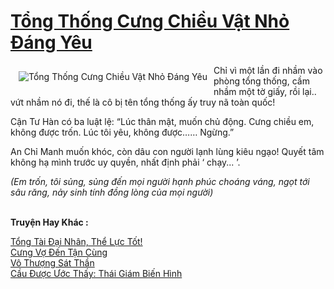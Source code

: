 <a href="https://utruyen.com/truyen/tong-thong-cung-chieu-vat-nho-dang-yeu/17396/" title="Tổng Thống Cưng Chiều Vật Nhỏ Đáng Yêu"><h1>Tổng Thống Cưng Chiều Vật Nhỏ Đáng Yêu</h1></a><div style="display:table"><img align="right" style="float: left; padding: 10px;" src="https://utruyen.com/images/story/200x260/tong-thong-cung-chieu-vat-nho-dang-yeu.jpg" alt="Tổng Thống Cưng Chiều Vật Nhỏ Đáng Yêu">Chỉ vì một lần đi nhầm vào phòng tổng thống, cầm nhầm một tờ giấy, rồi lại.. vứt nhầm nó đi, thế là cô bị tên tổng thống ấy truy nã toàn quốc!<p></p>Cận Tư Hàn có ba luật lệ: “Lúc thân mật, muốn chủ động. Cưng chiều em, không được trốn. Lúc tôi yêu, không được…… Ngừng.”<p></p>An Chỉ Manh muốn khóc, còn dâu con người lạnh lùng kiêu ngạo! Quyết tâm không hạ mình trước uy quyền, nhất định phải ‘ chạy... ’.<p></p><i>(Em trốn, tôi sủng, sủng đến mọi người hạnh phúc choáng váng, ngọt tới sâu răng, nảy sinh tính đồng lòng của mọi người)</i></div><p><br><b>Truyện Hay Khác :</b></p><a href="https://utruyen.com/truyen/tong-tai-dai-nhan-the-luc-tot/17391/" alt="Tổng Tài Đại Nhân, Thể Lực Tốt!">Tổng Tài Đại Nhân, Thể Lực Tốt!</a><br/><a href="https://truyenngontinhay.wordpress.com/2019/10/03/cung-vo-den-tan-cung/" alt="Cưng Vợ Đến Tận Cùng">Cưng Vợ Đến Tận Cùng</a><br/><a href="https://github.com/quanluxury/ngontinhhot/tree/master/truyenhay/16288/" alt="Vô Thượng Sát Thần">Vô Thượng Sát Thần</a><br/><a href="https://www.flickr.com/photos/184340401@N07/48819263167/" alt="Cầu Được Ước Thấy: Thái Giám Biến Hình">Cầu Được Ước Thấy: Thái Giám Biến Hình</a><br/>
